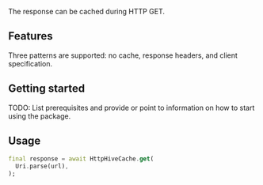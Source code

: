 <!-- 
This README describes the package. If you publish this package to pub.dev,
this README's contents appear on the landing page for your package.

For information about how to write a good package README, see the guide for
[writing package pages](https://dart.dev/guides/libraries/writing-package-pages). 

For general information about developing packages, see the Dart guide for
[creating packages](https://dart.dev/guides/libraries/create-library-packages)
and the Flutter guide for
[developing packages and plugins](https://flutter.dev/developing-packages). 
-->

The response can be cached during HTTP GET.

## Features

Three patterns are supported: no cache, response headers, and client specification.

## Getting started

TODO: List prerequisites and provide or point to information on how to
start using the package.

## Usage

```dart
final response = await HttpHiveCache.get(
  Uri.parse(url),
);
```
